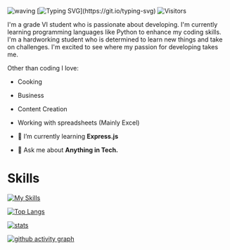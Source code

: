 ![waving](https://capsule-render.vercel.app/api?type=waving&height=90&color=gradient)
[![Typing SVG](https://readme-typing-svg.herokuapp.com?font=Abel&size=40&duration=4980&pause=980&width=750&height=70&lines=Hi!;I'm+Moheshwar+Amarnath+Biswas;From+Bangladesh;A+Developer;A+content+creator;A+student;Thank+you+for+visiting!)](https://git.io/typing-svg)
![Visitors](https://komarev.com/ghpvc/?username=fluentmoheshwar&style=flat-square)

I'm a grade VI student who is passionate about developing. I'm currently learning programming languages like Python to enhance my coding skills. I'm a hardworking student who is determined to learn new things and take on challenges. I'm excited to see where my passion for developing takes me.

Other than coding I love:

- Cooking
- Business
- Content Creation
- Working with spreadsheets (Mainly Excel)



- 🌱 I’m currently learning **Express.js**

- 💬 Ask me about **Anything in Tech.**

# Skills

[![My Skills](https://skillicons.dev/icons?i=bash,powershell,linux,c,py,html,css,js,ts,md,bootstrap,tailwind,vscode,git,github,vite,ps,pr,discord,twitter,stackoverflow,azure,cloudflare,vercel)](https://skillicons.dev)

[![Top Langs](https://github-readme-stats.vercel.app/api/top-langs?username=fluentmoheshwar&show_icons=true&theme=vue-dark&locale=en&layout=compact)](https://github.com/anuraghazra/github-readme-stats)

[![stats](https://github-readme-stats.vercel.app/api?username=fluentmoheshwar&show_icons=true&theme=vue-dark)](https://github.com/anuraghazra/github-readme-stats)

[![github activity graph](https://github-readme-activity-graph.cyclic.app/graph?username=fluentmoheshwar&theme=vue)](https://github.com/ashutosh00710/github-readme-activity-graph)

